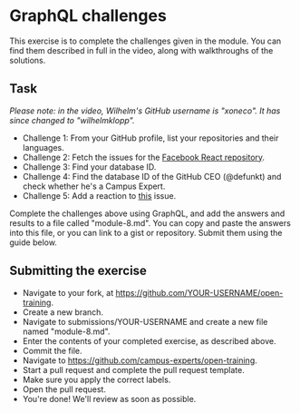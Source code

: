# GraphQL challenges

This exercise is to complete the challenges given in the module. You can find them described in full in the video, along with walkthroughs of the solutions.

## Task

_Please note: in the video, Wilhelm's GitHub username is "xoneco". It has since changed to "wilhelmklopp"._

- Challenge 1: From your GitHub profile, list your repositories and their languages.
- Challenge 2: Fetch the issues for the [Facebook React repository](https://github.com/facebook/react).
- Challenge 3: Find your database ID.
- Challenge 4: Find the database ID of the GitHub CEO (@defunkt) and check whether he's a Campus Expert.
- Challenge 5: Add a reaction to [this](https://github.com/wilhelmklopp/github-graphql-workshop/issues/2) issue.

Complete the challenges above using GraphQL, and add the answers and results to a file called "module-8.md". You can copy and paste the answers into this file, or you can link to a gist or repository. Submit them using the guide below.

## Submitting the exercise

- Navigate to your fork, at https://github.com/YOUR-USERNAME/open-training.
- Create a new branch.
- Navigate to submissions/YOUR-USERNAME and create a new file named "module-8.md".
- Enter the contents of your completed exercise, as described above.
- Commit the file.
- Navigate to https://github.com/campus-experts/open-training.
- Start a pull request and complete the pull request template.
- Make sure you apply the correct labels.
- Open the pull request.
- You're done! We'll review as soon as possible.
